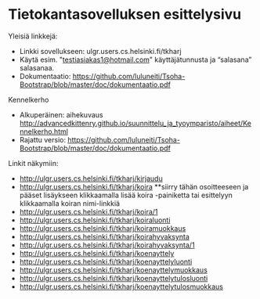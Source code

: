 # Tietokantasovelluksen esittelysivu

Yleisiä linkkejä:

* Linkki sovellukseen: ulgr.users.cs.helsinki.fi/tkharj
* Käytä esim. "testiasiakas1@hotmail.com" käyttäjätunnusta ja “salasana” salasanaa.
* Dokumentaatio: https://github.com/luluneiti/Tsoha-Bootstrap/blob/master/doc/dokumentaatio.pdf

Kennelkerho

* Alkuperäinen: aihekuvaus http://advancedkittenry.github.io/suunnittelu_ja_tyoymparisto/aiheet/Kennelkerho.html 
* Rajattu versio: https://github.com/luluneiti/Tsoha-Bootstrap/blob/master/doc/dokumentaatio.pdf

Linkit näkymiin:
* http://ulgr.users.cs.helsinki.fi/tkharj/kirjaudu
* http://ulgr.users.cs.helsinki.fi/tkharj/koira **siirry tähän osoitteeseen ja pääset lisäykseen klikkaamalla lisää koira -painiketta tai esittelyyn klikkaamalla koiran nimi-linkkiä
* http://ulgr.users.cs.helsinki.fi/tkharj/koira/1
* http://ulgr.users.cs.helsinki.fi/tkharj/koiraluonti
* http://ulgr.users.cs.helsinki.fi/tkharj/koiramuokkaus
* http://ulgr.users.cs.helsinki.fi/tkharj/koirahyvaksynta
* http://ulgr.users.cs.helsinki.fi/tkharj/koirahyvaksynta/1
* http://ulgr.users.cs.helsinki.fi/tkharj/koenayttely
* http://ulgr.users.cs.helsinki.fi/tkharj/koenayttelyluonti
* http://ulgr.users.cs.helsinki.fi/tkharj/koenayttelymuokkaus
* http://ulgr.users.cs.helsinki.fi/tkharj/koenayttelytulosluonti
* http://ulgr.users.cs.helsinki.fi/tkharj/koenayttelytulosmuokkaus
